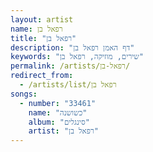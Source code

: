 ```yaml
---
layout: artist
name: רפאל בן
title: "רפאל בן"
description: "דף האמן רפאל בן"
keywords: "שירים, מוזיקה, רפאל בן"
permalink: /artists/רפאל-בן/
redirect_from:
  - /artists/list/רפאל בן
songs:
  - number: "33461"
    name: "כשושנה"
    album: "סינגלים"
    artist: "רפאל בן"
---
```

